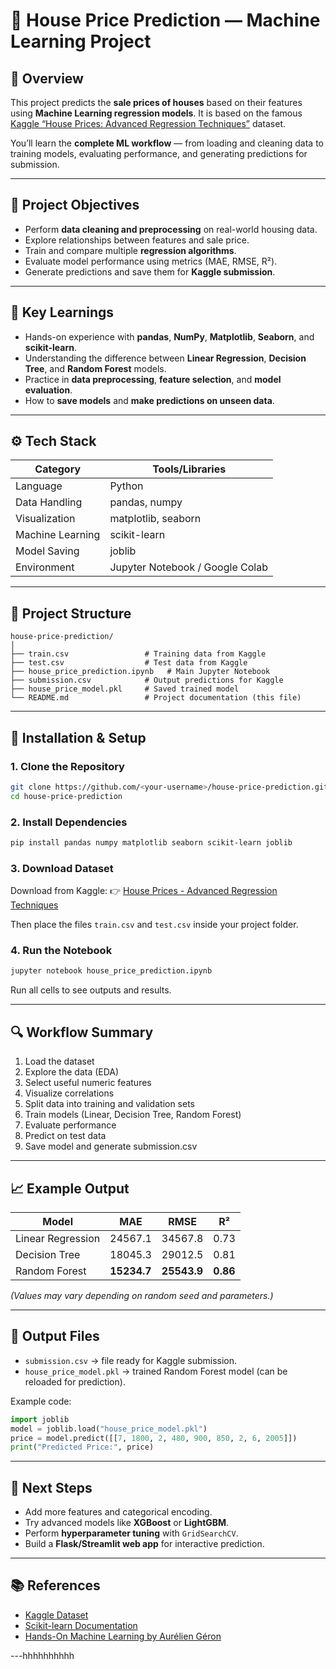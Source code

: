 # 🏡 House Price Prediction — Machine Learning Project

## 📘 Overview
This project predicts the **sale prices of houses** based on their features using **Machine Learning regression models**.
It is based on the famous [Kaggle “House Prices: Advanced Regression Techniques”](https://www.kaggle.com/competitions/house-prices-advanced-regression-techniques) dataset.

You’ll learn the **complete ML workflow** — from loading and cleaning data to training models, evaluating performance, and generating predictions for submission.

---

## 🎯 Project Objectives
- Perform **data cleaning and preprocessing** on real-world housing data.
- Explore relationships between features and sale price.
- Train and compare multiple **regression algorithms**.
- Evaluate model performance using metrics (MAE, RMSE, R²).
- Generate predictions and save them for **Kaggle submission**.

---

## 🧠 Key Learnings
- Hands-on experience with **pandas**, **NumPy**, **Matplotlib**, **Seaborn**, and **scikit-learn**.
- Understanding the difference between **Linear Regression**, **Decision Tree**, and **Random Forest** models.
- Practice in **data preprocessing**, **feature selection**, and **model evaluation**.
- How to **save models** and **make predictions on unseen data**.

---

## ⚙️ Tech Stack
| Category | Tools/Libraries |
|-----------|----------------|
| Language | Python |
| Data Handling | pandas, numpy |
| Visualization | matplotlib, seaborn |
| Machine Learning | scikit-learn |
| Model Saving | joblib |
| Environment | Jupyter Notebook / Google Colab |

---

## 📂 Project Structure
```
house-price-prediction/
│
├── train.csv                 # Training data from Kaggle
├── test.csv                  # Test data from Kaggle
├── house_price_prediction.ipynb   # Main Jupyter Notebook
├── submission.csv            # Output predictions for Kaggle
├── house_price_model.pkl     # Saved trained model
└── README.md                 # Project documentation (this file)
```

---

## 🧰 Installation & Setup

### 1. Clone the Repository
```bash
git clone https://github.com/<your-username>/house-price-prediction.git
cd house-price-prediction
```

### 2. Install Dependencies
```bash
pip install pandas numpy matplotlib seaborn scikit-learn joblib
```

### 3. Download Dataset
Download from Kaggle:
👉 [House Prices - Advanced Regression Techniques](https://www.kaggle.com/competitions/house-prices-advanced-regression-techniques/data)

Then place the files `train.csv` and `test.csv` inside your project folder.

### 4. Run the Notebook
```bash
jupyter notebook house_price_prediction.ipynb
```

Run all cells to see outputs and results.

---

## 🔍 Workflow Summary
1. Load the dataset
2. Explore the data (EDA)
3. Select useful numeric features
4. Visualize correlations
5. Split data into training and validation sets
6. Train models (Linear, Decision Tree, Random Forest)
7. Evaluate performance
8. Predict on test data
9. Save model and generate submission.csv

---

## 📈 Example Output
| Model | MAE | RMSE | R² |
|--------|------|------|----|
| Linear Regression | 24567.1 | 34567.8 | 0.73 |
| Decision Tree | 18045.3 | 29012.5 | 0.81 |
| Random Forest | **15234.7** | **25543.9** | **0.86** |

*(Values may vary depending on random seed and parameters.)*

---

## 💾 Output Files
- `submission.csv` → file ready for Kaggle submission.
- `house_price_model.pkl` → trained Random Forest model (can be reloaded for prediction).

Example code:
```python
import joblib
model = joblib.load("house_price_model.pkl")
price = model.predict([[7, 1800, 2, 480, 900, 850, 2, 6, 2005]])
print("Predicted Price:", price)
```

---

## 🚀 Next Steps
- Add more features and categorical encoding.
- Try advanced models like **XGBoost** or **LightGBM**.
- Perform **hyperparameter tuning** with `GridSearchCV`.
- Build a **Flask/Streamlit web app** for interactive prediction.

---

## 📚 References
- [Kaggle Dataset](https://www.kaggle.com/competitions/house-prices-advanced-regression-techniques)
- [Scikit-learn Documentation](https://scikit-learn.org/stable/)
- [Hands-On Machine Learning by Aurélien Géron](https://www.oreilly.com/library/view/hands-on-machine-learning/9781492032632/)

---hhhhhhhhhh


